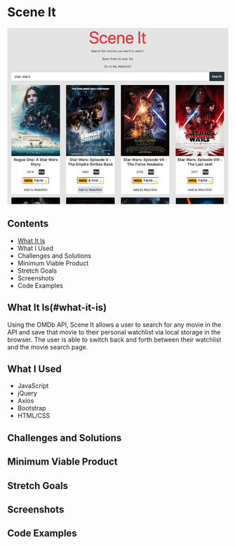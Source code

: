 # Scene It
![Image description](assets/Scene-It.png)
## Contents
- [What It Is](#what-it-is)
- What I Used
- Challenges and Solutions
- Minimum Viable Product
- Stretch Goals
- Screenshots
- Code Examples
## What It Is(#what-it-is)
Using the OMDb API, Scene It allows a user to search for any movie in the API and save that movie to their personal
watchlist via local storage in the browser. The user is able to switch back and forth between their watchlist and the movie search page. 
## What I Used
- JavaScript
- jQuery
- Axios
- Bootstrap
- HTML/CSS
## Challenges and Solutions
## Minimum Viable Product
## Stretch Goals
## Screenshots
## Code Examples

